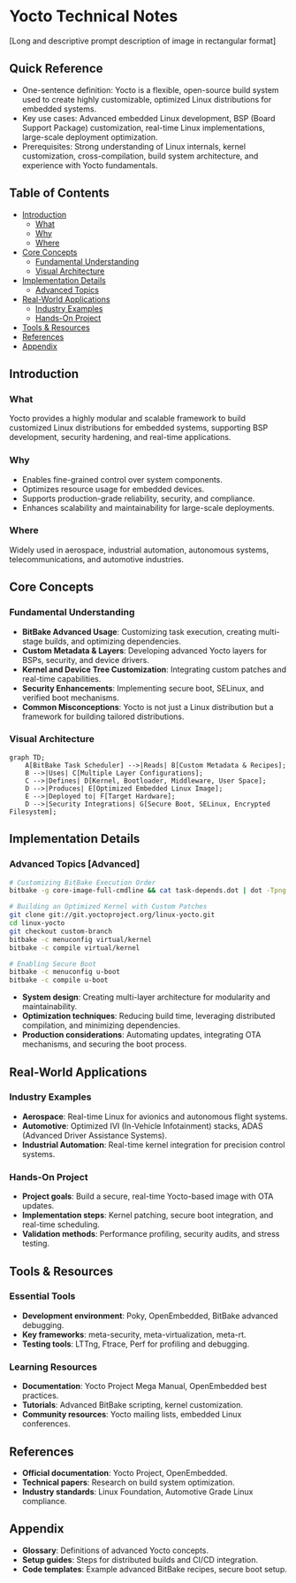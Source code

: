 # Yocto Technical Notes
[Long and descriptive prompt description of image in rectangular format]

## Quick Reference
- One-sentence definition: Yocto is a flexible, open-source build system used to create highly customizable, optimized Linux distributions for embedded systems.
- Key use cases: Advanced embedded Linux development, BSP (Board Support Package) customization, real-time Linux implementations, large-scale deployment optimization.
- Prerequisites: Strong understanding of Linux internals, kernel customization, cross-compilation, build system architecture, and experience with Yocto fundamentals.

## Table of Contents
- [Introduction](#introduction)
    - [What](#what)
    - [Why](#why)
    - [Where](#where)
- [Core Concepts](#core-concepts)
    - [Fundamental Understanding](#fundamental-understanding)
    - [Visual Architecture](#visual-architecture)
- [Implementation Details](#implementation-details)
    - [Advanced Topics](#advanced-topics)
- [Real-World Applications](#real-world-applications)
    - [Industry Examples](#industry-examples)
    - [Hands-On Project](#hands-on-project)
- [Tools & Resources](#tools--resources)
- [References](#references)
- [Appendix](#appendix)

## Introduction
### What
Yocto provides a highly modular and scalable framework to build customized Linux distributions for embedded systems, supporting BSP development, security hardening, and real-time applications.

### Why
- Enables fine-grained control over system components.
- Optimizes resource usage for embedded devices.
- Supports production-grade reliability, security, and compliance.
- Enhances scalability and maintainability for large-scale deployments.

### Where
Widely used in aerospace, industrial automation, autonomous systems, telecommunications, and automotive industries.

## Core Concepts
### Fundamental Understanding
- **BitBake Advanced Usage**: Customizing task execution, creating multi-stage builds, and optimizing dependencies.
- **Custom Metadata & Layers**: Developing advanced Yocto layers for BSPs, security, and device drivers.
- **Kernel and Device Tree Customization**: Integrating custom patches and real-time capabilities.
- **Security Enhancements**: Implementing secure boot, SELinux, and verified boot mechanisms.
- **Common Misconceptions**: Yocto is not just a Linux distribution but a framework for building tailored distributions.

### Visual Architecture
```mermaid
graph TD;
    A[BitBake Task Scheduler] -->|Reads| B[Custom Metadata & Recipes];
    B -->|Uses| C[Multiple Layer Configurations];
    C -->|Defines| D[Kernel, Bootloader, Middleware, User Space];
    D -->|Produces| E[Optimized Embedded Linux Image];
    E -->|Deployed to| F[Target Hardware];
    D -->|Security Integrations| G[Secure Boot, SELinux, Encrypted Filesystem];
```

## Implementation Details
### Advanced Topics [Advanced]
```bash
# Customizing BitBake Execution Order
bitbake -g core-image-full-cmdline && cat task-depends.dot | dot -Tpng -o task-dependencies.png

# Building an Optimized Kernel with Custom Patches
git clone git://git.yoctoproject.org/linux-yocto.git
cd linux-yocto
git checkout custom-branch
bitbake -c menuconfig virtual/kernel
bitbake -c compile virtual/kernel

# Enabling Secure Boot
bitbake -c menuconfig u-boot
bitbake -c compile u-boot
```
- **System design**: Creating multi-layer architecture for modularity and maintainability.
- **Optimization techniques**: Reducing build time, leveraging distributed compilation, and minimizing dependencies.
- **Production considerations**: Automating updates, integrating OTA mechanisms, and securing the boot process.

## Real-World Applications
### Industry Examples
- **Aerospace**: Real-time Linux for avionics and autonomous flight systems.
- **Automotive**: Optimized IVI (In-Vehicle Infotainment) stacks, ADAS (Advanced Driver Assistance Systems).
- **Industrial Automation**: Real-time kernel integration for precision control systems.

### Hands-On Project
- **Project goals**: Build a secure, real-time Yocto-based image with OTA updates.
- **Implementation steps**: Kernel patching, secure boot integration, and real-time scheduling.
- **Validation methods**: Performance profiling, security audits, and stress testing.

## Tools & Resources
### Essential Tools
- **Development environment**: Poky, OpenEmbedded, BitBake advanced debugging.
- **Key frameworks**: meta-security, meta-virtualization, meta-rt.
- **Testing tools**: LTTng, Ftrace, Perf for profiling and debugging.

### Learning Resources
- **Documentation**: Yocto Project Mega Manual, OpenEmbedded best practices.
- **Tutorials**: Advanced BitBake scripting, kernel customization.
- **Community resources**: Yocto mailing lists, embedded Linux conferences.

## References
- **Official documentation**: Yocto Project, OpenEmbedded.
- **Technical papers**: Research on build system optimization.
- **Industry standards**: Linux Foundation, Automotive Grade Linux compliance.

## Appendix
- **Glossary**: Definitions of advanced Yocto concepts.
- **Setup guides**: Steps for distributed builds and CI/CD integration.
- **Code templates**: Example advanced BitBake recipes, secure boot setup.

